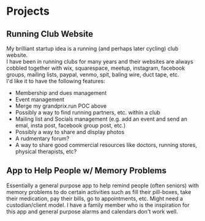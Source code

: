 # Projects

## Running Club Website

My brilliant startup idea is a running (and perhaps later cycling) club website.  
  I have been in running clubs for many years and their websites are always cobbled together with wix, squarespace, meetup, instagram, 
  facebook groups, mailing lists, paypal, venmo, spit, baling wire, duct tape, etc.  
  I'd like it to have the following features:
  - Membership and dues management
  - Event management
  - Merge my grandprix.run POC above
  - Possibly a way to find running partners, etc. within a club
  - Mailing list and Socials management (e.g. add an event and send an emal, insta post, facebook group post, etc.)
  - Possibly a way to share and display photos
  - A rudmentary forum?
  - A way to share good commercial resources like doctors, running stores, physical therapists, etc? 

## App to Help People w/ Memory Problems

Essentially a general purpose app to help remind people (often seniors) with memory problems to do certain activities such as fill their pill-boxes, take their medication, pay their bills, go to appointments, etc. Might need a custodian/client model. I have a family member who is the inspiration for this app and general purpose alarms and calendars don't work well. 
